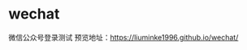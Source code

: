 # wechat
微信公众号登录测试
预览地址：<a href="https://liuminke1996.github.io/wechat/" target="_blank">https://liuminke1996.github.io/wechat/</a>